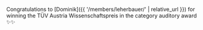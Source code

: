 ---
---

Congratulations to [Dominik]({{ '/members/leherbauer/' | relative_url }}) for winning the TÜV Austria Wissenschaftspreis in the category auditory award ✨✨
